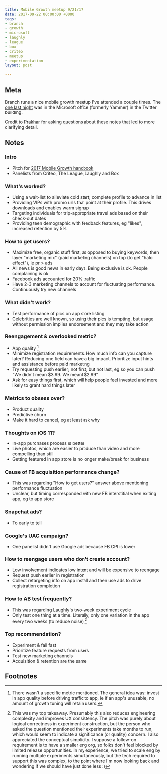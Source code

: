 ```yaml
---
title: Mobile Growth meetup 9/21/17
date: 2017-09-22 00:00:00 +0000
tags:
- branch
- growth
- microsoft
- laughly
- league
- box
- criteo
- meetup
- experimentation
layout: post

---
```

## Meta

Branch runs a nice mobile growth meetup I've attended a couple times. The [one last night](https://www.meetup.com/Bay-Area-Mobile-Growth-Hackers/events/242833756/i/gh_new_rsvp_tl) was in the Microsoft office (formerly Yammer) in the Twitter building.

Credit to [Prakhar](https://github.com/prakhar1989) for asking questions about these notes that led to more clarifying detail.

## Notes

### Intro

- Pitch for [2017 Mobile Growth handbook](https://www2.branch.io/MobileGrowthHandbook2017.html)
- Panelists from Criteo, The League, Laughly and Box

### What's worked?

- Using a wait-list to alleviate cold start; complete profile to advance in list
- Providing VIPs with promo urls that point at their profile. This drives downloads and enables warm signup
- Targeting individuals for trip-appropriate travel ads based on their check-out dates
- Providing teen demographic with feedback features, eg "likes", increased retention by 5%

### How to get users?

- Maximize free, organic stuff first, as opposed to buying keywords, then layer "marketing mix" (paid marketing channels) on top (to get "halo effect"), ie pr > ads
- All news is good news in early days. Being exclusive is ok. People complaining is ok
- Facebook ads accounted for 20% traffic
- Have 2-3 marketing channels to account for fluctuating performance. Continuously try new channels

### What didn't work?

- Test performance of pics on app store listing
- Celebrities are well known, so using their pics is tempting, but usage without permission implies endorsement and they may take action

### Reengagement & overlooked metric?

- App quality [^qualitymetric] 
- Minimize registration requirements. How much info can you capture later? Reducing one field can have a big impact. Prioritize input hints and assistance before paid marketing
- Try requesting push earlier; not first, but not last, eg so you can push "We didn't mean $3.99. We meant $2.99"
- Ask for easy things first, which will help people feel invested and more likely to grant hard things later

[^qualitymetric]: There wasn't a specific metric mentioned. The general idea was: invest in app quality before driving traffic to app, ie if an app's unusable, no amount of growth tuning will retain users.

### Metrics to obsess over?

- Product quality
- Predictive churn
- Make it hard to cancel, eg at least ask why

### Thoughts on iOS 11?

- In-app purchases process is better
- Live photos, which are easier to produce than video and more compelling than still
- Getting featured in app store is no longer make/break for business

### Cause of FB acquisition performance change?

- This was regarding "How to get users?" answer above mentioning performance fluctuation
- Unclear, but timing corresponded with new FB interstitial when exiting app, eg to app store

### Snapchat ads?

- To early to tell

### Google's UAC campaign?

- One panelist didn't use Google ads because FB CPI is lower

### How to reengage users who don't create account?

- Low involvement indicates low intent and will be expensive to reengage
- Request push earlier in registration
- Collect retargeting info on app install and then use ads to drive registration completion

### How to AB test frequently?

- This was regarding Laughly's two-week experiment cycle
- Only test one thing at a time. Literally, only one variation in the app every two weeks (to reduce noise) [^testonething]

[^testonething]: This was my top takeaway. Presumably this also reduces engineering complexity and improves UX consistency. The pitch was purely about logical correctness in experiment construction, but the person who asked the question mentioned their experiments take months to run, which would seem to indicate a significance (or quality) concern. I also appreciated the conceptual simplicity. I suppose a follow-on requirement is to have a smaller eng org, so folks don't feel blocked by limited release opportunities. In my experience, we tried to scale eng by running multiple experiments simultaneously, but the tech required to support this was complex, to the point where I'm now looking back and wondering if we should have just done less :)

### Top recommendation?

- Experiment & fail fast
- Prioritize feature requests from users
- Test new marketing channels
- Acquisition & retention are the same

## Footnotes